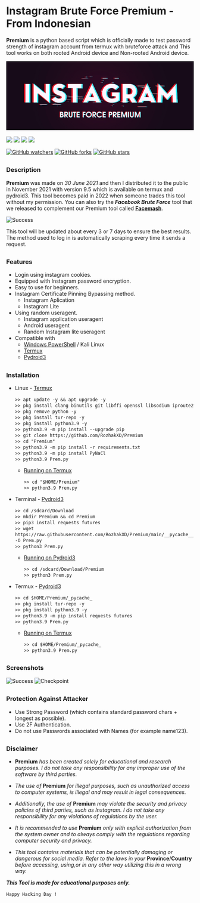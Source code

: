 # Instagram Brute Force Premium - From Indonesian
**Premium** is a python based script which is officially made to test password strength of instagram account from termux with bruteforce attack and This tool works on both rooted Android device and Non-rooted Android device.
<p align="left"><img src="Data/Images/Premium.jpg"/></p>

<p align="left">
  <img src="https://img.shields.io/badge/Author-Rozhak-blue?style=flat-square">
  <img src="https://img.shields.io/badge/Open%20Source-No-red?style=flat-square">
  <img src="https://img.shields.io/badge/Maintained%3F-Yes-green?style=flat-square">
  <img src="https://img.shields.io/badge/Written%20In-Python-yellow?style=flat-square">
</p>

[![GitHub watchers](https://img.shields.io/github/watchers/rozhakxd/Premium.svg?style=social&label=Watch)](https://GitHub.com/rozhakxd/Premium/watchers/)
[![GitHub forks](https://img.shields.io/github/forks/rozhakxd/Premium.svg?style=social&label=Fork)](https://GitHub.com/rozhakxd/Premium/network/)
[![GitHub stars](https://img.shields.io/github/stars/rozhakxd/Premium.svg?style=social&label=Star)](https://GitHub.com/rozhakxd/Premium/stargazers/)

##

### Description
**Premium** was made on *30 June 2021* and then I distributed it to the public in November 2021 with version 9.5 which is available on termux and pydroid3. This tool becomes paid in 2022 when someone trades this tool without my permission. You can also try the ***Facebook Brute Force*** tool that we released to complement our Premium tool called [**Facemash**](https://github.com/RozhakXD/Facemash).

![Success](https://github.com/RozhakXD/Premium/blob/main/Data/Images/Prem.png)

This tool will be updated about every 3 or 7 days to ensure the best results. The method used to log in is automatically scraping every time it sends a request.

##

### Features

- Login using instagram cookies.
- Equipped with Instagram password encryption.
- Easy to use for beginners.
- Instagram Certificate Pinning Bypassing method.
  - Instagram Aplication
  - Instagram Lite
- Using random useragent.
  - Instagram application useragent
  - Android useragent
  - Random Instagram lite useragent
- Compatible with
  - [Windows PowerShell](https://www.microsoft.com/store/productId/9N0DX20HK701) / Kali Linux
  - [Termux](https://f-droid.org/repo/com.termux_118.apk)
  - [Pydroid3](https://play.google.com/store/apps/details?id=ru.iiec.pydroid3&hl=id)

## 
  
### Installation

- Linux - [Termux](https://drive.google.com/file/d/15sHyfN95oZcwidvgejNitrXZYoztrrDP/view?usp=share_link)
  ```
  >> apt update -y && apt upgrade -y
  >> pkg install clang binutils git libffi openssl libsodium iproute2
  >> pkg remove python -y
  >> pkg install tur-repo -y
  >> pkg install python3.9 -y
  >> python3.9 -m pip install --upgrade pip
  >> git clone https://github.com/RozhakXD/Premium
  >> cd "Premium"
  >> python3.9 -m pip install -r requirements.txt
  >> python3.9 -m pip install PyNaCl
  >> python3.9 Prem.py
  ```
  - [Running on Termux](https://drive.google.com/file/d/15sHyfN95oZcwidvgejNitrXZYoztrrDP/view?usp=share_link)
    ```
    >> cd "$HOME/Premium"
    >> python3.9 Prem.py
    ```
- Terminal - [Pydroid3](https://drive.google.com/file/d/16C8RCEC_0GJWXzZt1P5-TmsNvj1sxP_y/view?usp=share_link)
  ```
  >> cd /sdcard/Download
  >> mkdir Premium && cd Premium
  >> pip3 install requests futures
  >> wget https://raw.githubusercontent.com/RozhakXD/Premium/main/__pycache__/Prem.py -O Prem.py
  >> python3 Prem.py
  ```
  - [Running on Pydroid3](https://drive.google.com/file/d/16C8RCEC_0GJWXzZt1P5-TmsNvj1sxP_y/view?usp=share_link)
    ```
    >> cd /sdcard/Download/Premium
    >> python3 Prem.py
    ```
    
- Termux - [Pydroid3](https://drive.google.com/file/d/13zA6XoqlOt2snlr2BqGlqFCP2aXUAuEl/view?usp=drivesdk)
  ```
  >> cd $HOME/Premium/_pycache_
  >> pkg install tur-repo -y
  >> pkg install python3.9 -y
  >> python3.9 -m pip install requests futures
  >> python3.9 Prem.py
  ```
  - [Running on Termux](https://drive.google.com/file/d/13zA6XoqlOt2snlr2BqGlqFCP2aXUAuEl/view?usp=drivesdk)
    ```
    >> cd $HOME/Premium/_pycache_
    >> python3.9 Prem.py
    ```

##

### Screenshots

![Success](https://github.com/RozhakXD/Premium/blob/main/Data/Images/Ok-08-June-2023.png)
![Checkpoint](https://github.com/RozhakXD/Premium/blob/main/Data/Images/Ok-07-June-2023.png)

##

### Protection Against Attacker
- Use Strong Password (which contains standard password chars + longest as possible).
- Use 2F Authentication.
- Do not use Passwords associated with Names (for example name123).

##

### Disclaimer
 
- **Premium** *has been created solely for educational and research purposes. I do not take any responsibility for any improper use of the software by third parties.*

- *The use of* **Premium** *for illegal purposes, such as unauthorized access to computer systems, is illegal and may result in legal consequences.*

- *Additionally, the use of* **Premium** *may violate the security and privacy policies of third parties, such as Instagram. I do not take any responsibility for any violations of regulations by the user.*

- *It is recommended to use* **Premium** *only with explicit authorization from the system owner and to always comply with the regulations regarding computer security and privacy.*

- *This tool contains materials that can be potentially damaging or dangerous for social media. Refer to the laws in your* **Province**/**Country** *before accessing, using,or in any other way utilizing this in a wrong way.*

***This Tool is made for educational purposes only.***

~~~
Happy Hacking Day !
~~~
